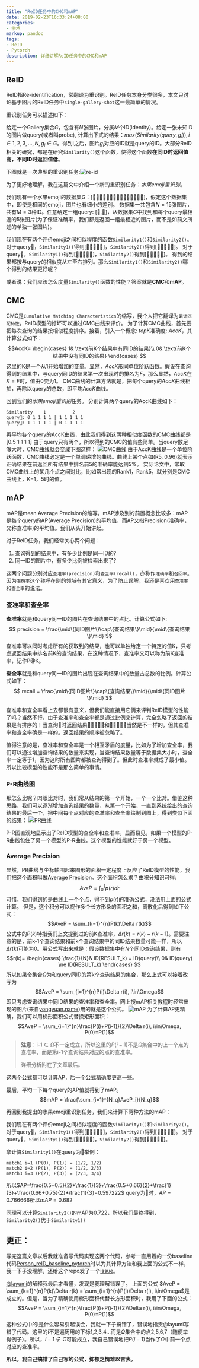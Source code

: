 ```yaml
---
title: "ReID任务中的CMC和mAP"
date: 2019-02-23T16:33:24+08:00
categories:
- 学术
markup: pandoc
tags:
- ReID
- Pytorch
description: 详细讲解ReID任务中的CMC和mAP
---
```


## ReID

ReID指Re-identification，常翻译为重识别。ReID任务本身分类很多，本文只讨论基于图片的ReID任务中`single-gallery-shot`这一最简单的情况。

重识别任务可以描述如下：

给定一个Gallery集合$G$，包含有$N$张图片，分属$M$个ID(identity)。给定一张未知ID的图片做query(或者叫probe), 计算出下式的结果：$max(Similarity(query, g_i)), i\in1,2,3,...,N, g_i\in G$。得到i之后，图片$g_i$对应的ID就是query的ID。大部分ReID相关的研究，都是在研究`Similarity()`这个函数，使得这个函数**在同ID时返回值高，不同ID时返回值低**。

下图就是一次典型的重识别任务:![re-id](ranked_results.jpg)

为了更好地理解，我在这篇文中介绍一个新的重识别任务：*水果emoji重识别*。

我们现有一个水果emoji的数据集$G$：[🍍🍎🍎🍏🍍🍏🍎🍏🍍🍍🍍🍏🍎🍏🍍]，假定这个数据集中，即使是相同的emoji，图片也有细小的差别。
数据集一共包含$N=15$张图片，共有$M=3$种ID。任意给定一组query: [🍎,🍏]，从数据集$G$中找到和每个query最相近的5张图片(为了保证准确率，我们都是返回一组最相近的图片，而不是如前文所述的单独一张图片)。

我们现在有两个评价emoji之间相似程度的函数`Similarity1()`和`Similarity2()`。
对于query🍎，`Similarity1()`得到[🍍🍎🍎🍎🍏]，`Similarity2()`得到[🍎🍍🍎🍎🍏]。
对于query🍏，`Similarity1()`得到[🍏🍎🍍🍏🍏]，`Similarity2()`得到[🍎🍏🍏🍏🍍]。
得到的结果都按与query的相似度从左至右排列。那么`Similarity1()`和`Similarity2()`哪个得到的结果更好呢？

或者说：我们应该怎么度量`Similarity()`函数的性能？答案就是**CMC**和**mAP**。

## CMC

CMC是`Cumulative Matching Characteristics`的缩写，我个人把它翻译为`累计匹配特性`。ReID模型的好坏可以通过CMC曲线来评价。
为了计算CMC曲线，首先要把每次查询的结果按相似程度排序。接着，引入一个概念: $topK$准确度: $AccK$，其计算公式如下：
$$AccK=
\begin{cases}
1& \text{前K个结果中有同ID的结果}\\
0& \text{前K个结果中没有同ID的结果}
\end{cases}
$$
这里的K是一个从1开始增加的变量。显然，$AccK$形同单位阶跃函数。假设在查询得到的结果中，与query同ID的结果第一次出现时的排名为$F$，那么显然，$AccK$在$K=F$时，值由0变为1。
CMC曲线的计算方法就是，把每个query的$AccK$曲线相加，再除以query的总数，即平均$AccK$曲线。

回到我们的*水果emoji重识别*任务。
分别计算两个query的AccK曲线如下：

```text
Similarity    1          2
query🍎: 0 1 1 1 1 | 1 1 1 1 1
query🍏: 1 1 1 1 1 | 0 1 1 1 1
```

再平均各个query的AccK曲线，由此我们得到这两种相似度函数的CMC曲线都是[0.5 1 1 1 1]
由于query只有两个，所以得到的CMC的值有些简单。当query数足够大时，CMC曲线就会变成下图这样：
![CMC曲线](CMC.png)
由于AccK曲线是一个单位阶跃函数，CMC曲线必定是一个单调递增的曲线。曲线上某个点如(R5, 0.96)就表示正确结果在前返回所有结果中排名前5的准确率能达到5%。
实际论文中，常取CMC曲线上的某几个点之间对比，比如常出现的Rank1，Rank5，就分别是CMC曲线上，K=1，5时的值。

## mAP

mAP是mean Average Precision的缩写。mAP涉及到的前置概念比较多：mAP是每个query的AP(Average Precision)的平均值，而AP又指Precision(准确率，又称查准率)的平均值。我们从头开始讲起。

对于ReID任务，我们经常关心两个问题：

1. 查询得到的结果中，有多少比例是同一ID的?
2. 同一ID的图片中，有多少比例被检索出来了?

这两个问题分别对应`查准率(precision)`和`查全率(recall)`，亦称作`准确率`和`召回率`。因为`准确率`这个称呼在别的领域有其它意义，为了防止误解，我还是喜欢用`查准率`和`查全率`的说法。

### 查准率和查全率

**查准率**就是和query同一ID的图片在查询结果中的占比。计算公式如下:
$$
precision = \frac{\mid\{同ID图片\}\cap\{查询结果\}\mid}{\mid\{查询结果\}\mid}
$$
查准率可以同时考虑所有的获取到的结果，也可以单独给定一个特定的值K，只考虑返回结果中排名前K的查询结果，在这种情况下，查准率又可以称为前K查准率，记作P@K。

**查全率**就是和query同一ID的图片出现在查询结果中的数量占总数的比例。计算公式如下：
$$
recall = \frac{\mid\{同ID图片\}\cap\{查询结果\}\mid}{\mid\{同ID图片\}\mid}
$$

查准率和查全率看上去都很有意义，但我们能直接用它俩来评判ReID模型的性能了吗？当然不行，由于查准率和查全率都是通过比例来计算，完全忽略了返回的结果是有排序的！当查询🍏时返回结果🍏🍏🍏🍎🍍和🍎🍍🍏🍏🍏当然是不一样的，但其查准率和查全率确是一样的。返回结果的顺序被忽略了。

值得注意的是，查准率和查全率是一个相互矛盾的度量，比如为了增加查全率，我们可以通过增加查询结果的数量来实现，当查询结果数量等于数据集大小时，查全率一定等于1，因为这时所有图片都被查询得到了。但此时查准率就成了最小值。所以比较模型的性能不是那么简单的事情。

### P-R曲线图

那怎么比呢？肉眼比对时，我们常从结果的第一个开始，一个一个比对。借鉴这种思路，我们可以逐渐增加查询结果的数量，从第一个开始，一直到系统给出的查询结果的最后一个，把中间每个点对应的查准率和查全率绘制到图上，得到类似下面的结果：
![PR曲线](PR.jpg)

P-R图直观地显示出了ReID模型的查全率和查准率，显而易见，如果一个模型的P-R曲线包住了另一个模型的P-R曲线，这个模型的性能就好于另一个模型。

### Average Precision

显然，PR曲线与坐标轴围起来图形的面积一定程度上反应了ReID模型的性能，我们把这个面积叫做Average Precision。这个面积怎么求？由积分知识可得:
$$AveP = \int_{0}^1p(r)dr$$
可惜，我们得到的是曲线上一个个点，得不到$p(r)$的准确公式，没法用上面的公式计算。
但是，这个积分可以视作多个长方形条的面积之和，离散化后得到如下公式：
$$AveP = \sum_{k=1}^{n}P(k)\Delta r(k)$$
公式中的$P(k)$特指我们上文提到过的前K查准率，$\Delta r(k) = r(k)-r(k-1)$。需要注意的是，前k-1个查询结果和前k个查询结果中的同ID结果数量可能一样，所以$\Delta r(k)$可能为0。用公式写出来就是：假设数据集中有$N$个同ID查询结果，则有
$$r(k)=
\begin{cases}
\frac{1}{N}& ID(RESULT_k) = ID(query)\\
0& ID(query) \ne ID(RESULT_k)
\end{cases}
$$
所以如果令集合$\Omega$为和query同ID的第k个查询结果的集合，那么上式可以接着改写为
$$AveP = \sum_{i=1}^{n}P(i)\Delta r(i), i\in\Omega$$
即只考虑查询结果中同ID结果的查准率和查全率。网上搜mAP相关教程时经常出现的图片(来自[yongyuan.name](http://yongyuan.name/blog/evaluation-of-information-retrieval))用的就是这个公式。
![mAP](map.png)
为了计算AP更精确，我们可以用梯形面积公式替换矩形面积：
$$AveP = \sum_{i=1}^{n}\frac{P(i)+P(i-1)}{2}\Delta r(i), i\in\Omega, P(0)=P(1)$$
> **注意**：$\text{i-1}\in\Omega$不一定成立，所以这里的$P(i-1)$不是$\Omega$集合中的上一个点的查准率，而是第i-1个查询结果对应的点的查准率。
>
> 详细分析附在了文章最后。

这两个公式都可以计算AP，后一个公式精确度更高一些。

最后，平均一下每个query的AP值就得到了mAP。
$$mAP = \frac{\sum_{i=1}^{N_q}AveP_i}{N_q}$$

再回到我提出的水果emoji重识别任务，我们来计算下两种方法的mAP：

我们现在有两个评价emoji之间相似程度的函数`Similarity1()`和`Similarity2()`。
对于query🍎，`Similarity1()`得到[🍍🍎🍎🍎🍏]，`Similarity2()`得到[🍎🍍🍎🍎🍏]。
对于query🍏，`Similarity1()`得到[🍏🍎🍍🍏🍏]，`Similarity2()`得到[🍎🍏🍏🍏🍍]。

拿计算`Similarity1()`在query为🍎举例：

```text
match1 i=1 (P(0), P(1)) = (1/2, 1/2)
match2 i=2 (P(1), P(2)) = (1/2, 2/3)
match3 i=3 (P(2), P(3)) = (2/3, 3/4)
```

所以$AP=\frac{0.5+0.5}{2}*\frac{1}{3}+\frac{0.5+0.66}{2}*\frac{1}{3}+\frac{0.66+0.75}{2}*\frac{1}{3}=0.597222$
query为🍏时，$AP=0.766666$所以$mAP=0.682$

同理可以计算`Similarity2()`的mAP为0.722，所以我们最终得到，`Similarity2()`优于`Similarity1()`

## 更正：

写完这篇文章以后我就准备写代码实现这两个代码，参考一直用着的一份baseline代码[Person_reID_baseline_pytorch](https://github.com/layumi/Person_reID_baseline_pytorch)时以为其计算方法和我上面的公式不一样，我一下子没理解，还给这个repo发了一个[issue](https://github.com/layumi/Person_reID_baseline_pytorch/issues/110)。

[@layumi](https://github.com/layumi/)的解释我最后才看懂，发现是我理解错误了。
上面的公式 $AveP = \sum_{k=1}^{n}P(k)\Delta r(k) = \sum_{i=1}^{n}P(i)\Delta r(i), i\in\Omega$是成立的。但是，当为了精确使用梯形面积代替长方形面积时，我用了下面的公式：
$$AveP = \sum_{i=1}^{n}\frac{P(i)+P(i-1)}{2}\Delta r(i), i\in\Omega, P(0)=P(1)$$
这种公式中的i是什么容易引起误会，我就一下子搞错了，错误地指责@layumi写错了代码。这里的i不是遍历用的下标1,2,3,4...而是$\Omega$集合中的点2,5,6,7（随便举得例子）。所以，$i-1\notin\Omega$可能成立，我自己错误地把$P(i-1)$当作了$\Omega$中前一个点对应的查准率。

**所以，我自己搞错了自己写的公式，抑郁之情难以言表。**